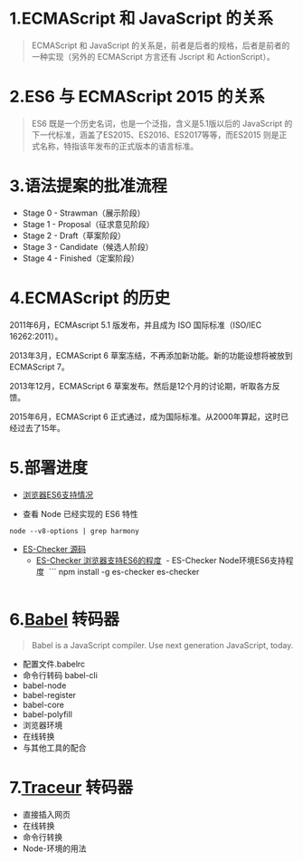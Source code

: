 
# 1.ECMAScript 和 JavaScript 的关系

> ECMAScript 和 JavaScript 的关系是，前者是后者的规格，后者是前者的一种实现（另外的 ECMAScript 方言还有 Jscript 和 ActionScript）。

# 2.ES6 与 ECMAScript 2015 的关系

> ES6 既是一个历史名词，也是一个泛指，含义是5.1版以后的 JavaScript 的下一代标准，涵盖了ES2015、ES2016、ES2017等等，而ES2015 则是正式名称，特指该年发布的正式版本的语言标准。
# 3.语法提案的批准流程
- Stage 0 - Strawman（展示阶段）
- Stage 1 - Proposal（征求意见阶段）
- Stage 2 - Draft（草案阶段）
- Stage 3 - Candidate（候选人阶段）
- Stage 4 - Finished（定案阶段）

# 4.ECMAScript 的历史

2011年6月，ECMAscript 5.1 版发布，并且成为 ISO 国际标准（ISO/IEC 16262:2011）。

2013年3月，ECMAScript 6 草案冻结，不再添加新功能。新的功能设想将被放到 ECMAScript 7。

2013年12月，ECMAScript 6 草案发布。然后是12个月的讨论期，听取各方反馈。

2015年6月，ECMAScript 6 正式通过，成为国际标准。从2000年算起，这时已经过去了15年。
# 5.部署进度

- [浏览器ES6支持情况](kangax.github.io/es5-compat-table/es6/)

- 查看 Node 已经实现的 ES6 特性
```
node --v8-options | grep harmony
```

- [ES-Checker 源码](https://github.com/ruanyf/es-checker)
  - [ES-Checker 浏览器支持ES6的程度](http://ruanyf.github.io/es-checker/)
  - ES-Checker Node环境ES6支持程度
  ```
  npm install -g es-checker
  es-checker
  ```
# 6.[Babel](https://babeljs.io/) 转码器
> Babel is a JavaScript compiler.
Use next generation JavaScript, today.

- 配置文件.babelrc
- 命令行转码 babel-cli
- babel-node
- babel-register
- babel-core
- babel-polyfill
- 浏览器环境
- 在线转换
- 与其他工具的配合

# 7.[Traceur](https://github.com/google/traceur-compiler) 转码器
- 直接插入网页
- 在线转换
- 命令行转换
- Node-环境的用法
